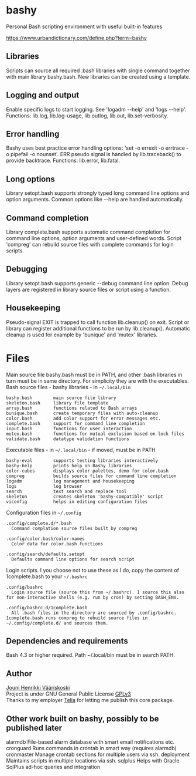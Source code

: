 # bashy
Personal Bash scripting environment with useful built-in features

https://www.urbandictionary.com/define.php?term=bashy

## Libraries
Scripts can source all required .bash libraries with single command together with main library bashy.bash. Neẇ libraries can be created using a template.

## Logging and output
Enable specific logs to start logging. See 'logadm --help' and 'logs --help'. Functions: lib.log, lib.log-usage, lib.outlog, lib.out, lib.set-verbosity.

## Error handling
Bashy uses best practice error handling options: 'set -o errexit -o errtrace -o pipefail -o nounset'. ERR pseudo signal is handled by lib.traceback() to provide backtrace. Functions: lib.error, lib.fatal.

## Long options
Library setopt.bash supports strongly typed long command line options and option arguments. Common options like --help are handled automatically.

## Command completion
Library complete.bash supports automatic command completion for command line options, option arguments and user-defined words. Script 'compreg' can rebuild source files with complete commands for login scripts.

## Debugging
Library setopt.bash supports generic --debug command line option. Debug layers are registered in library source files or script using a function.

## Housekeeping
Pseudo-signal EXIT is trapped to call function lib.cleanup() on exit. Script or library can register additional functions to be run by lib.cleanup(). Automatic cleanup is used for example by 'bunique' and 'mutex' libraries.


# Files
Main source file bashy.bash must be in PATH, and other .bash libraries in turn must be in same directory. For simplicity they are with the executables.  
Bash source files - bashy libraries - in `~/.local/bin`

    bashy.bash        main source file library
    skeleton.bash     library file template
    array.bash        functions related to Bash arrays
    bunique.bash      create temporary files with auto-cleanup
    color.bash        add color support for error messages etc.
    complete.bash     support for command line completion
    input.bash        functions for user interaction
    mutex.bash        functions for mutual exclusion based on lock files
    validate.bash     datatype validation functions

Executable files - in `~/.local/bin` - if moved, must be in PATH

    bashy-eval        supports testing libraries interactively
    bashy-help        prints help on Bashy libraries
    color-cubes       displays color palettes, demo for color.bash
    compreg           builds source files for command line completion
    logadm            log management and housekeeping
    logs              log browser
    search            text search and replace tool
    skeleton          creates skeleton 'bashy-compatible' script
    viconfig          helps in editing configuration files

Configuration files in `~/.config`

    .config/complete.d/*.bash
      Command complation source files built by compreg

    .config/color.bash/color-names
      Color data for color.bash functions

    .config/search/defaults.setopt
      Defaults command line options for search script

Login scripts. I you choose not to use these as I do, copy the content of 1complete.bash to your `~/.bashrc`

    .config/bashrc
      Login source file (source this from ~/.bashrc). I source this also for non-interactive shells (e.g. run by cron) by setting BASH_ENV.

    .config/bashrc.d/1complete.bash
      All .bash files in the directory are sourced by .config/bashrc. 1complete.bash runs compreg to rebuild source files in ~/.config/complete.d/ and sources them.

## Dependencies and requirements
Bash 4.3 or higher required. Path ~/.local/bin must be in search PATH.

## Author
[Jouni Henrikki Vääriskoski](mailto:?to=jouni.vaariskoski@gmail.com&subject=Bash%20scripting&body=Hi%20Jouni,)  
Project is under GNU General Public License [GPLv3](https://www.gnu.org/licenses/gpl-3.0.html)  
Thanks to my employer [Telia](https://www.teliacompany.com/) for letting me publish this core package.  

## Other work built on bashy, possibly to be published later

  alarmdb       File-based alarm database with smart email notifications etc.
  cronguard     Runs commands in crontab in smart way (requires alarmdb)
  cronmaster    Manage crontab sections for multiple users via ssh.
  deployment    Maintains scripts in multiple locations via ssh.
  sqlplus       Helps with Oracle SqlPlus ad-hoc queries and integration
